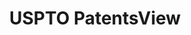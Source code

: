 ---
layout: default
bigquery: https://console.cloud.google.com/bigquery?p=patents-public-data&d=patentsview&page=dataset
citation: Attribution should be given to PatentsView for use, distribution, or derivative
  works.
code: https://github.com/CSSIP-AIR/PatentsView-Code-Snippets/
contributors: USPTO
cost: None
description: 'PatentsView includes US patent data including raw data (summaries, applications,
  pregrant applications), disambugations of inventors and assignees, and inventor
  gender estimates.  Also foreign priority data, # of figures and sheets, and government
  interest statements.'
documentation: https://patentsview.org/query/builder-faqs
last_edit: 04/08/2022, 15:25:42
location: https://patentsview.org/
maintained_by: USPTO
record_creation_timestamp: 12/2/2020 17:20:46
schema_fields:
- _371_date
- reldocno
- category_id
- section_id
- main_group
- mainclass_id
- contract_award_number
- disclaimer_date
- series_code
- country
- patent_id
- rule_47
- subcategory_id
- kind
- variety
- disamb_inventor_id_20200331
- disamb_inventor_id_20191231
- symbol_position
- lapse_of_patent
- num_sheets
- disamb_assignee_id_20200331
- name_first
- subsection_id
- application_id
- disamb_assignee_id_20181127
- longitude
- publication_number
- rawassignee_id
- uuid
- dependent
- disamb_assignee_id_20190312
- disamb_inventor_id_20171003
- disamb_inventor_id_20180528
- gi_statement
- name_last
- category
- attribution_status
- organization
- classification_data_source
- subclass_id
- ipc_version_indicator
- male
- disamb_inventor_id_20190820
- field_id
- disamb_inventor_id_20170307
- disamb_inventor_id_20170808
- term_disclaimer
- subclass
- disamb_inventor_id_20200630
- doc_type
- classification_value
- latin_name
- male_flag
- state_fips
- f371_date
- term_extension
- sequence
- country_transformed
- county_fips
- doctype
- subgroup_id
- status
- relkind
- disamb_inventor_id_20171226
- group
- level_three
- lname
- state
- ipc_class
- title
- disamb_inventor_id_20181127
- rel_id
- filename
- abstract
- num_figures
- _102_date
- designation
- subgroup
- disamb_assignee_id_20190820
- text
- disamb_assignee_id_20200630
- rawinventor_id
- length
- level_two
- latlong
- withdrawn
- level_one
- location_id
- citation_id
- section
- latitude
- field_title
- organization_id
- classification_status
- group_id
- lawyer_id
- role
- type
- disamb_inventor_id_20200929
- exemplary
- applicant_type
- action_date
- id
- disamb_assignee_id_20200929
- disamb_inventor_id_20191008
- disamb_assignee_id_20191231
- num
- disamb_inventor_id_20201229
- term_grant
- deceased
- date
- sector_title
- name
- inventor_id
- fname
- num_claims
- number
- disamb_assignee_id_20191008
- f102_date
- rawlocation_id
- disamb_inventor_id_20190312
- classification_level
- city
- county
- assignee_id
shortname: patentsview
tags:
- disambiguation
- United States
- gender
terms_of_use: Creative Commons Attribution 4.0 International License.
timeframe: 1963-1999
title: USPTO PatentsView
uuid: cf1780b1-e265-4e49-8d1d-83b9cfe0fd9a
---
